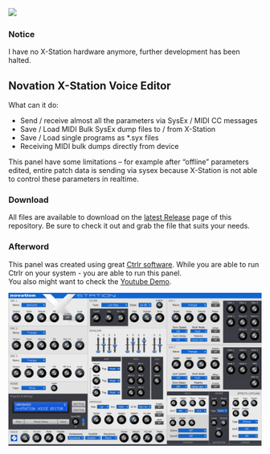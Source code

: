 ![](https://img.shields.io/badge/Status-Discontinued-red)
### Notice
I have no X-Station hardware anymore, further development has been halted.

## Novation X-Station Voice Editor

What can it do:

- Send / receive almost all the parameters via SysEx / MIDI CC messages
- Save / Load MIDI Bulk SysEx dump files to / from X-Station
- Save / Load single programs  as *.syx files
- Receiving MIDI bulk dumps directly from device

This panel have some limitations – for example after “offline” parameters edited, entire patch data is sending via sysex because X-Station is not able to control these parameters in realtime.

### Download
All files are available to download on the [latest Release](https://github.com/inteyes/X-Station-Voice-Editor/releases/latest) page of this repository. Be sure to check it out and grab the file that suits your needs.

### Afterword
This panel was created using great [Ctrlr software](https://github.com/RomanKubiak/ctrlr). While you are able to run Ctrlr on your system - you are able to run this panel.<br>
You also might want to check the [Youtube Demo](https://youtu.be/Isp7LjWkgqg).

![X-Station editor](https://github.com/inteyes/X-Station-Voice-Editor/blob/main/.files/xstation.png)
